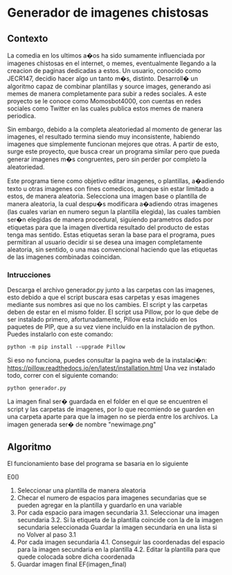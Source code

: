 # Generador de imagenes chistosas
## Contexto

La comedia en los ultimos a�os ha sido sumamente influenciada por imagenes chistosas en el internet, o memes, eventualmente llegando a la creacion de paginas dedicadas a estos.  Un usuario, conocido como JECR147, decidio hacer algo un tanto m�s, distinto. Desarroll� un algoritmo capaz de combinar plantillas y source images, generando asi memes de manera completamente para subir a redes sociales. A este proyecto se le conoce como Momosbot4000, con cuentas en redes sociales como Twitter en las cuales publica estos memes de manera periodica.

Sin embargo, debido a la completa aleatoriedad al momento de generar las imagenes, el resultado termina siendo muy inconsistente, habiendo imagenes que simplemente funcionan mejores que otras. A partir de esto, surge este proyecto, que busca crear un programa similar pero que pueda generar imagenes m�s congruentes, pero sin perder por completo la aleatoriedad.

Este programa tiene como objetivo editar imagenes, o plantillas, a�adiendo texto u otras imagenes con fines comedicos, aunque sin estar limitado a estos, de manera aleatoria. Selecciona una imagen base o plantilla de manera aleatoria, la cual despu�s modificara a�adiendo otras imagenes (las cuales varian en numero segun la plantilla elegida), las cuales tambien ser�n elegidas de manera procedural, siguiendo parametros dados por etiquetas para que la imagen divertida resultado del producto de estas tenga mas sentido. Estas etiquetas seran la base para el programa, pues permitiran al usuario decidir si se desea una imagen completamente aleatoria, sin sentido, o una mas convencional haciendo que las etiquetas de las imagenes combinadas coincidan.

### Intrucciones
Descarga el archivo generador.py junto a las carpetas con las imagenes, esto debido a que el script buscara esas carpetas y esas imagenes mediante sus nombres asi que no los cambies. El script y las carpetas deben de estar en el mismo folder. 
El script usa Pillow, por lo que debe de ser instalado primero, afortunadamente, Pillow esta incluido en los paquetes de PIP, que a su vez viene incluido en la instalacion de python. Puedes instalarlo con este comando:

	python -m pip install --upgrade Pillow

Si eso no funciona, puedes consultar la pagina web de la instalaci�n: https://pillow.readthedocs.io/en/latest/installation.html
Una vez instalado todo, correr con el siguiente comando:

	python generador.py

La imagen final ser� guardada en el folder en el que se encuentren el script y las carpetas de imagenes, por lo que recomiendo se guarden en una carpeta aparte para que la imagen no se pierda entre los archivos. La imagen generada ser� de nombre "newimage.png"

## Algoritmo
El funcionamiento base del programa se basaria en lo siguiente

E0()
1. Seleccionar una plantilla de manera aleatoria
2. Checar el numero de espacios para imagenes secundarias que se pueden agregar en la plantilla y guardarlo en una variable
3. Por cada espacio para imagen secundaria
	3.1. Seleccionar una imagen secundaria
	3.2. Si la etiqueta de la plantilla coincide con la de la imagen secundaria seleccionada
		Guardar la imagen secundaria en una lista
   	si no
		Volver al paso 3.1
4. Por cada imagen secundaria
	4.1. Conseguir las coordenadas del espacio para la imagen secundaria en la plantilla
	4.2. Editar la plantilla para que quede colocada sobre dicha coordenada
5. Guardar imagen final
EF(imagen_final)